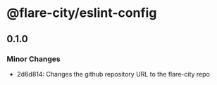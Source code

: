 # @flare-city/eslint-config

## 0.1.0

### Minor Changes

- 2d6d814: Changes the github repository URL to the flare-city repo
